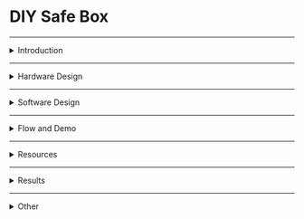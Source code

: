 # DIY Safe Box  

---
<details>
   <summary>Introduction</summary>
   
# Introduction  

**Project Name:** DIY Safe Box 

**Functionality:**  
An interactive safe that allows the user to guess a numeric combination displayed on a screen. Once the correct value is entered, a servo motor unlocks the safe mechanism. RFID cards can also be used for access.  

**Purpose:**  
To develop a simple security device based on knowledge of electronics, programming, and communication protocols.  

**Inspiration:**  
I wanted to make a safe and then I found a game made by someone and I wanted to do the same thing, but on my own. I will attach the video in the Resources paragraph.  

**Usefulness:**  
- **For me:** Practical understanding of protocols and hardware components.  
- **For others:** Inspiration for similar projects, use as an educational device, or as a game.  


**Block Diagram:**  

![BlockDiagram](Images/Schema_bloc_updated.jpg)



All components interact through the master microcontroller, which handles the application logic and communication with the slave microcontroller for RFID access validation.

</details>

---

<details>
   <summary>Hardware Design</summary>
   
# Hardware Design  

<details>
   <summary>Bill of Materials</summary>
   
## Bill of Materials: 
| **Components**| **Quantity** | **Description** | **Datasheet** | **Source/Link** |
|---------------|--------------|-----------------|---------------|-----------------|
| Arduino Uno Microcontroller | 2 | The master coordinates the operation of components by managing I2C communication, PWM, and interrupts. The slave handles the RFID reader and communicates the access status to the master via I2C. | [Link to datasheet and more](https://docs.arduino.cc/hardware/uno-rev3/) | Personal kit and faculty kit. |
| OLED Display SSD1306 | 1 | Displays the guessed combination and status messages. |[SSD1306 datasheet](https://cdn-shop.adafruit.com/datasheets/SSD1306.pdf) | [SSD1306](https://www.emag.ro/afisaj-oled-ssd1306-oled-i2c-compatibil-arduino-si-raspberry-pi-27x27x4-mm-albastru-c9/pd/D3C7C1YBM/?ref=history-shopping_405308918_158626_1) | 
| Rotary Encoder with Pushbutton KY-040 | 1 | It's used to change the digits that are guessed and to submit the answers. It also restarts the game. | [KY-040 datasheet](https://www.rcscomponents.kiev.ua/datasheets/ky-040-datasheet.pdf?srsltid=AfmBOoowfQPDwyjgYCvvT0xByS4xcktQgP5ZGPhLJJ2l2TtwWTf65FRt) | [Rotary Encoder w Pushbutton](https://www.emag.ro/modul-encoder-rotativ-cu-buton-rosfix-360-grade-20-impulsuri-rotire-26x19mm-pzxo-cq39/pd/DYC8PSYBM/?ref=history-shopping_405308918_186146_1) |
| LEDs | 8 | For feedback on guesses as well as a little display of lights. | N/A | Personal kit. |  
| RFID Reader Module RC522 | 1 | It's used as the only option to open the safe withouth guessing the code. | [RC522 NXP datasheet](https://www.nxp.com/docs/en/data-sheet/MFRC522.pdf) | [RC522](https://www.optimusdigital.ro/en/wireless-rfid/67-mfrc522-rfid-module.html?search_query=rfid&results=30)  
| Servo Motor SG90 | 1| Locks and unlocks the safe. | [SG90](https://www.friendlywire.com/projects/ne555-servo-safe/SG90-datasheet.pdf) | Personal kit. |
| 330Ω Resistors| 8 | Makes sure the LEDs are working properly. | N/A | Personal kit. |  
| Jumper Wires | N/A | Connects pins to some component by using a soldering kit. | N/A | [Wires](https://www.optimusdigital.ro/ro/fire-fire-mufate/8731-cablu-12p-125-mm-mufat-la-un-singur-capat-20-cm.html?srsltid=AfmBOoqENSjVWkFWeGit2W4nyUuQcLfRHr1fEtEcQdCk4jS_TgpcTiDA)
| Breadboard | 2 | Used to connect components to a power source and ground. | N/A | Faculty kit.|  
| Power supply 4xAA Battery Support | 1 | Powers source for the components. | N/A | [Battery Support](https://www.optimusdigital.ro/ro/suporturi-de-baterii/12375-suport-baterii-4-x-aa.html?srsltid=AfmBOoofXrcJw2xVfQ2PUKit96xbxR78K6Rq58X9t2aqwo0t1SOdFPyv) 
| Switch | 1 | Turns the device on and off. | N/A | Personal item. |
</details>

<details>
   <summary>Pin Configuration</summary>

   ## Pin Configuration

   ### Master Arduino
   
   | Component            | Pins Used             |
   |----------------------|-----------------------|
   | Green LED            | 13                    |
   | Red LED              | 12                    |
   | Green LED            | 11                    |
   | Red LED              | 10                    |
   | Green LED            | 9                     |
   | Red LED              | 8                     |
   | Green LED            | 7                     |
   | Red LED              | 6                     |
   | Button               | 5                     |
   | Rotary Encoder SW    | 4                     |
   | Rotary Encoder CLK   | 3                     |
   | Rotary Encoder DT    | 3                     |
   | Servo Motor          | 2                     |
   | I2C Communication    | A5 (SCL), A4 (SDA)    |
   
### Slave Arduino

| Component            | Pins Used             |
|----------------------|-----------------------|
| RC522 SDA (SS)       | 10                    |
| RC522 SCK            | 13                    |
| RC522 MOSI           | 11                    |
| RC522 MISO           | 12                    |
| RC522 RST            | 9                     |
| I2C Communication    | A5 (SCL), A4 (SDA)    |

</details>

<details>
   <summary>Circuit</summary>

## Circuit Diagram:  

![MasterCircuit](Images/circuit_img1.png) 

![MasterCircuit](Images/circuit_img1.png) 

## Circuit Images:

**Signal Diagrams:**  
- **I2C Communication:** Between the master and slave microcontrollers.  
- **PWM Signal:** For servo motor control.  
- **SPI Communication:** Between the slave microcontroller and the RFID reader.  

</details>

<details>
   <summary>Circuit Design Explanation</summary>

## Master Arduino Uno R3

- It was the required microcontroller for the project.

## Slave Arduino Uno R3

- Introduced to meet the need of more pins.

## OLED Display

- Shows the digits that are guessed,messages and an animation.

## Rotary Encoder with Pushbutton

- Allows the change of digits for the guessing of the code as well as the transition between
  the guesses and the restart of the game.

## Servomotor

- Locks and unlocks the door of the safe in a simple way.

## RC522

- Unlocks the door when met with the right UID in case of a voluntary "forceful" opening of the safe.

## Switch

- Turn on and off the power for the circuit.

</details>

<details>
   <summary>Making of the box and soldering</summary>

## Making The Box

Isketched 13cm length squares on a 2mm tichness mdf board that I cut suing 2 types of saw and I made the holes using a hand drill.
The squares were attached to each other using corner guard and screws.



## Soldering

I soldered the resistors to the leds, the pin header connector to the RC522 and the wires: to the leds, between them and to a pin header connector.
I used a [plusivo soldering kit](https://www.optimusdigital.ro/ro/kituri/12919-kit-plusivo-pentru-lipit-eu-v5-cu-multimetru-digital.html?search_query=kit+ipit&results=33). 

## Images and Videos

 ![](Images/placa_mdf.jpg)
 ![](Images/fierastrau_mare.jpg)
 ![](Images/fierastrau_maic.jpg)

https://github.com/user-attachments/assets/5cce657d-0867-4d5d-946f-a074369c622f

https://github.com/user-attachments/assets/2eda2189-a0b2-4fff-8216-217d2f586fba

https://github.com/user-attachments/assets/34359a5b-fb60-4da0-a635-136854af1eb6

https://github.com/user-attachments/assets/d5b90157-e1dc-4733-9c42-edf6bdfe2e8f

https://github.com/user-attachments/assets/34aa2c23-dc0a-4dc8-84ad-89c8b3d72968

https://github.com/user-attachments/assets/52bfb119-d22e-4f0b-9487-c9c7a0fa47c5



</details>

<details>
   <summary>Hardware Images</summary>
   
   ![](Images/p1.jpg)
   ![](Images/p2.jpg)
   ![](Images/p3.jpg)
   ![](Images/p4.jpg)
   ![](Images/p5.jpg)
   ![](Images/p6.jpg)
   ![](Images/p7.jpg)
   ![](Images/p8.jpg)
   ![](Images/p9.jpg)
   ![](Images/p10.jpg)
   ![](Images/p11.jpg)
   ![](Images/p12.jpg)
   ![](Images/p13.jpg)
   ![](Images/p14.jpg)
   ![](Images/p15.jpg)
   ![](Images/p16.jpg)
   ![](Images/p17.jpg)
   ![](Images/p18.jpg)
   ![](Images/p19.jpg)
   ![](Images/p20.jpg)
</details>

</details>

---

<details>
   <summary>Software Design</summary>
   
# Software Design  

## Description:
- **Development Environment:** Arduino IDE.

## Master Arduino:
 <details> 
    <summary>Master Arduino</summary>
    <details>
   <summary>Libraries Used</summary>
      
## Libraries Used

```
#include <SPI.h>
#include <Wire.h>
#include <Adafruit_GFX.h>
#include <Adafruit_SSD1306.h>
#include <Servo.h>
```

### SPI.h
- The `SPI` library is used for communication with devices that use the Serial Peripheral Interface (SPI) protocol. This protocol is commonly used for communication with sensors, SD cards, and other peripherals that require high-speed data transfer.

### Wire.h
- The `Wire` library is used for I2C communication. I2C (Inter-Integrated Circuit) is a protocol for communication between microcontrollers and peripheral devices. It is used to communicate with the OLED display in this project.

### Adafruit_GFX.h
- The `Adafruit_GFX` library provides a common graphics library for various displays. It includes functions for drawing shapes, text, and images on the display. This library is used to handle the graphical content displayed on the OLED screen.

### Adafruit_SSD1306.h
- The `Adafruit_SSD1306` library is specifically designed for controlling SSD1306-based OLED displays. It provides functions to initialize the display, control pixels, and render text and graphics. This library is used to interface with the OLED display in this project.

### Servo.h
- The `Servo` library is used to control servo motors. It provides functions to attach a servo motor to a specific pin, set the angle of the servo, and control its movement. In this project, the library is used to control the servo motor that locks and unlocks the safe. 
</details>   

<details>

<detials>
   <summary>Constans</summary>
   
## Constants

```
#define SCREEN_WIDTH 128
#define SCREEN_HEIGHT 32
#define OLED_RESET -1
#define SLAVE_ADDRESS 0x08

const int PIN_A = 3;
const int PIN_B = 4;
const int BUTTON_PIN = 5;
const int SERVO_UNLOCK_ANGLE =  map(50, -60, 60, 0, 180);;
const int SERVO_LOCK_ANGLE =  map(-50, -60, 60, 0, 180);
const unsigned long DEBOUNCE_TIME = 50; // Debounce time in milliseconds

const int CORRECT_NUM_LEDS[] = {13, 11, 9, 7};
const int CORRECT_PLACE_LEDS[] = {12, 10, 8, 6};
```

### SCREEN_WIDTH
- Defines the width of the OLED display in pixels. In this case, it is set to 128 pixels.

### SCREEN_HEIGHT
- Defines the height of the OLED display in pixels. In this case, it is set to 32 pixels.

### OLED_RESET
- Defines the reset pin for the OLED display. It is set to -1, indicating that no reset pin is used.

### SLAVE_ADDRESS
- Defines the I2C address of the slave device. In this case, it is set to 0x08.

### PIN_A
- Defines the pin number for the encoder's A pin. It is set to pin 3.

### PIN_B
- Defines the pin number for the encoder's B pin. It is set to pin 4.

### BUTTON_PIN
- Defines the pin number for the button. It is set to pin 5.

### SERVO_UNLOCK_ANGLE
- Defines the angle to which the servo motor should move to unlock the safe. It is calculated using the `map` function.

### SERVO_LOCK_ANGLE
- Defines the angle to which the servo motor should move to lock the safe. It is calculated using the `map` function.

### DEBOUNCE_TIME
- Defines the debounce time for the button in milliseconds. It is set to 50 milliseconds.

### CORRECT_NUM_LEDS
- Defines an array of pin numbers for the LEDs that indicate the correct number of digits in the code. The LEDs are connected to pins 13, 11, 9, and 7.

### CORRECT_PLACE_LEDS
- Defines an array of pin numbers for the LEDs that indicate the correct placement of digits in the code. The LEDs are connected to pins 12, 10, 8, and 6.
</details>

<details>
   <summary>Globals</summary>
   
## Globals

```
Adafruit_SSD1306 display(SCREEN_WIDTH, SCREEN_HEIGHT, &Wire, OLED_RESET);
Servo lockServo;

byte code[4] = {0};
byte codeGuess[4] = {0};
byte guessingDigit = 0;
byte numGuesses = 0;
volatile int encoderValue = 0;
volatile int lastAState;


bool isUnlocking = false;
bool isLocking = false;
bool isDisplayingMessage = false;
bool correctGuess = false;
bool oldButtonState = HIGH;
bool isDisplayingCrackedMessage = false;
bool isStartupAnimation = false;
int startupAnimationStep = 0;
unsigned long buttonPressTime = 0;
unsigned long lastActionTime = 0;
unsigned long crackedMessageStartTime = 0;

#define FRAME_DELAY (42)
#define FRAME_WIDTH (32)
#define FRAME_HEIGHT (32)
#define FRAME_COUNT (sizeof(frames) / sizeof(frames[0]))
const byte PROGMEM frames[][128] = {
  {0,0,0,0,0,0,0,0,0,0,0,0,0,0,0,0,0,14,0,0,0,19,0,0,0,17,0,0,0,17,0,0,0,17,0,0,0,17,0,0,0,17,0,0,0,17,0,0,0,17,192,0,0,17,254,0,0,17,51,192,0,17,51,32,0,17,19,32,15,16,3,48,25,144,0,48,24,208,0,48,8,112,0,48,12,48,0,48,6,16,0,48,3,0,0,48,1,128,0,48,0,192,0,32,0,96,0,32,0,48,0,96,0,12,0,64,0,7,255,128,0,0,254,0,0,0,0,0},
  {0,0,0,0,0,0,0,0,0,0,0,0,0,0,0,0,0,14,0,0,0,19,0,0,0,17,0,0,0,17,0,0,0,17,0,0,0,17,0,0,0,17,0,0,0,17,0,0,0,17,192,0,0,17,254,0,0,17,51,192,0,17,51,32,0,17,19,32,15,16,3,48,25,144,0,48,24,208,0,48,8,112,0,48,12,48,0,48,6,16,0,48,3,0,0,48,1,128,0,48,0,192,0,32,0,96,0,32,0,48,0,96,0,12,0,64,0,7,255,128,0,0,254,0,0,0,0,0},
  {0,0,0,0,0,0,0,0,0,0,0,0,0,0,0,0,0,14,0,0,0,19,0,0,0,17,0,0,0,17,0,0,0,17,0,0,0,17,0,0,0,17,0,0,0,17,0,0,0,17,192,0,0,17,254,0,0,17,51,192,0,17,51,32,0,17,19,32,15,16,3,48,25,144,0,48,24,208,0,48,8,112,0,48,12,48,0,48,6,16,0,48,3,0,0,48,1,128,0,48,0,192,0,32,0,96,0,32,0,48,0,96,0,12,0,64,0,7,255,128,0,0,254,0,0,0,0,0},
  {0,0,0,0,0,0,0,0,0,0,0,0,0,0,0,0,0,14,0,0,0,19,0,0,0,17,0,0,0,17,0,0,0,17,0,0,0,17,0,0,0,17,0,0,0,17,0,0,0,17,192,0,0,17,254,0,0,17,51,192,0,17,51,32,0,17,19,32,15,16,3,48,25,144,0,48,24,208,0,48,8,112,0,48,12,48,0,48,6,16,0,48,3,0,0,48,1,128,0,48,0,192,0,32,0,96,0,32,0,48,0,96,0,12,0,64,0,7,255,128,0,0,254,0,0,0,0,0},
  {0,0,0,0,0,0,0,0,0,0,0,0,0,0,0,0,0,14,0,0,0,19,0,0,0,17,0,0,0,17,0,0,0,17,0,0,0,17,0,0,0,17,0,0,0,17,0,0,0,17,192,0,0,17,254,0,0,17,51,192,0,17,51,32,0,17,19,32,15,16,3,48,25,144,0,48,24,208,0,48,8,112,0,48,12,48,0,48,6,16,0,48,3,0,0,48,1,128,0,48,0,192,0,32,0,96,0,32,0,48,0,96,0,12,0,64,0,7,255,128,0,0,254,0,0,0,0,0},
  {0,0,0,0,0,0,0,0,0,0,0,0,0,0,0,0,0,30,0,0,0,19,0,0,0,17,0,0,0,17,0,0,0,17,0,0,0,17,0,0,0,17,0,0,0,17,0,0,0,17,192,0,0,17,254,0,0,17,51,192,0,17,51,32,0,17,19,32,15,16,3,48,25,144,0,48,24,208,0,48,8,112,0,48,12,48,0,48,6,16,0,48,3,0,0,48,1,128,0,48,0,192,0,32,0,96,0,32,0,48,0,96,0,12,0,64,0,7,255,128,0,0,254,0,0,0,0,0},
  {0,0,0,0,0,0,0,0,0,0,0,0,0,0,0,0,0,30,0,0,0,19,0,0,0,17,0,0,0,17,0,0,0,17,0,0,0,17,0,0,0,17,0,0,0,17,0,0,0,17,192,0,0,17,254,0,0,17,51,192,0,17,51,32,0,17,19,32,15,16,3,48,25,144,0,48,24,208,0,48,8,112,0,48,12,48,0,48,6,16,0,48,3,0,0,48,1,128,0,48,0,192,0,32,0,96,0,32,0,48,0,96,0,12,0,64,0,7,255,128,0,0,254,0,0,0,0,0},
  {0,0,0,0,0,0,0,0,0,0,0,0,0,0,0,0,0,14,0,0,0,19,0,0,0,17,0,0,0,17,0,0,0,17,0,0,0,17,0,0,0,17,0,0,0,17,0,0,0,17,192,0,0,17,254,0,0,17,51,192,0,17,51,32,0,17,19,32,15,16,3,32,25,144,0,32,24,208,0,32,8,112,0,32,12,48,0,32,6,16,0,32,3,0,0,32,1,128,0,32,0,192,0,32,0,96,0,32,0,56,0,96,0,12,0,192,0,7,255,128,0,0,254,0,0,0,0,0},
  {0,0,0,0,0,0,0,0,0,0,0,0,0,0,0,0,0,12,0,0,0,31,0,0,0,17,0,0,0,17,0,0,0,17,0,0,0,17,0,0,0,17,0,0,0,17,0,0,0,17,192,0,0,17,254,0,0,17,51,192,0,17,51,32,0,17,19,32,15,16,3,32,9,144,0,32,24,208,0,32,8,112,0,32,4,48,0,32,2,16,0,32,1,0,0,32,0,128,0,32,0,64,0,32,0,32,0,32,0,24,0,96,0,12,0,192,0,7,255,128,0,0,120,0,0,0,0,0},
  {0,0,0,0,0,0,0,0,0,0,0,0,0,0,0,0,0,0,0,0,0,14,0,0,0,27,0,0,0,17,0,0,0,17,0,0,0,17,0,0,0,17,0,0,0,17,0,0,0,17,192,0,0,17,254,0,0,17,51,192,0,17,51,96,0,17,19,32,15,16,2,32,25,144,0,32,24,208,0,32,8,112,0,32,4,48,0,32,2,16,0,32,1,0,0,32,0,128,0,32,0,64,0,32,0,32,0,32,0,24,0,96,0,12,0,192,0,7,255,128,0,0,120,0,0,0,0,0},
  {0,0,0,0,0,0,0,0,0,0,0,0,0,0,0,0,0,0,0,0,0,0,0,0,0,14,0,0,0,27,0,0,0,17,0,0,0,17,0,0,0,17,0,0,0,17,0,0,0,17,192,0,0,17,254,0,0,17,51,192,0,17,51,96,0,17,19,32,15,16,2,32,9,144,0,32,24,208,0,32,12,112,0,32,6,48,0,32,2,16,0,32,1,0,0,32,0,128,0,32,0,64,0,32,0,32,0,32,0,24,0,96,0,12,0,192,0,3,255,128,0,0,120,0,0,0,0,0},
  {0,0,0,0,0,0,0,0,0,0,0,0,0,0,0,0,0,0,0,0,0,0,0,0,0,12,0,0,0,31,0,0,0,17,0,0,0,17,0,0,0,17,0,0,0,17,0,0,0,17,192,0,0,17,254,0,0,17,51,192,0,17,51,96,0,17,19,32,15,16,2,32,9,144,0,32,8,208,0,32,12,112,0,32,6,48,0,32,3,16,0,32,1,128,0,32,0,128,0,32,0,64,0,32,0,32,0,32,0,24,0,96,0,12,0,192,0,3,255,128,0,0,120,0,0,0,0,0},
  {0,0,0,0,0,0,0,0,0,0,0,0,0,0,0,0,0,0,0,0,0,0,0,0,0,14,0,0,0,30,0,0,0,17,0,0,0,17,0,0,0,17,0,0,0,17,0,0,0,17,192,0,0,17,254,0,0,17,51,192,0,17,51,96,0,17,19,32,15,16,2,32,9,144,0,32,8,208,0,32,12,112,0,32,6,48,0,32,3,16,0,32,1,128,0,32,0,128,0,32,0,64,0,32,0,32,0,32,0,24,0,64,0,12,0,192,0,3,255,128,0,0,120,0,0,0,0,0},
  {0,0,0,0,0,0,0,0,0,0,0,0,0,0,0,0,0,0,0,0,0,31,0,0,0,31,0,0,0,31,0,0,0,17,0,0,0,17,0,0,0,17,0,0,0,17,0,0,0,17,192,0,0,17,254,0,0,17,51,192,0,17,51,96,0,17,19,32,15,16,2,32,9,144,0,32,8,208,0,32,12,112,0,32,6,48,0,32,3,16,0,32,1,128,0,32,0,128,0,32,0,64,0,32,0,32,0,32,0,24,0,96,0,12,0,192,0,3,255,128,0,0,120,0,0,0,0,0},
  {0,0,0,0,0,0,0,0,0,0,0,0,0,0,0,0,0,30,0,0,0,27,0,0,0,53,128,0,0,63,128,0,0,49,128,0,0,17,0,0,0,17,0,0,0,17,0,0,0,17,192,0,0,17,254,0,0,17,51,192,0,17,51,96,0,17,19,32,15,16,2,32,9,144,0,32,8,208,0,32,12,112,0,32,6,48,0,32,3,16,0,32,1,128,0,32,0,128,0,32,0,64,0,32,0,32,0,32,0,24,0,96,0,12,0,192,0,3,255,128,0,0,120,0,0,0,0,0},
  {0,0,0,0,0,0,0,0,0,0,0,0,0,4,0,0,0,63,0,0,0,32,128,0,0,46,128,0,0,59,128,0,0,49,128,0,0,49,128,0,0,17,0,0,0,17,0,0,0,17,192,0,0,17,254,0,0,17,51,192,0,17,51,96,0,17,19,32,15,16,2,32,9,144,0,32,24,208,0,32,12,112,0,32,6,48,0,32,3,16,0,32,1,0,0,32,0,128,0,32,0,64,0,32,0,32,0,32,0,24,0,96,0,12,0,192,0,3,255,128,0,0,120,0,0,0,0,0},
  {0,0,0,0,0,0,0,0,0,0,0,0,0,31,0,0,0,33,128,0,0,96,192,0,0,78,64,0,0,91,64,0,0,81,64,0,0,49,128,0,0,49,128,0,0,17,0,0,0,17,192,0,0,17,254,0,0,17,51,192,0,17,51,96,0,17,19,32,15,16,2,32,25,144,0,32,24,208,0,32,12,112,0,32,6,48,0,32,2,16,0,32,1,0,0,32,0,128,0,32,0,64,0,32,0,32,0,32,0,24,0,96,0,12,0,192,0,3,255,128,0,0,120,0,0,0,0,0},
  {0,0,0,0,0,0,0,0,0,31,0,0,0,63,128,0,0,96,192,0,0,64,64,0,0,222,64,0,0,211,64,0,0,81,64,0,0,81,64,0,0,49,128,0,0,17,0,0,0,17,192,0,0,17,254,0,0,17,51,192,0,17,51,96,0,17,19,32,15,16,2,32,25,144,0,32,24,208,0,32,8,112,0,32,4,48,0,32,2,16,0,32,1,0,0,32,0,128,0,32,0,64,0,32,0,32,0,32,0,24,0,96,0,12,0,192,0,3,255,128,0,0,120,0,0,0,0,0},
  {0,0,0,0,0,0,0,0,0,31,0,0,0,97,192,0,0,64,64,0,0,204,96,0,0,159,32,0,0,145,32,0,0,145,96,0,0,209,64,0,0,113,192,0,0,49,128,0,0,17,192,0,0,17,254,0,0,17,51,192,0,17,51,32,0,17,19,32,15,16,3,32,25,144,0,32,24,208,0,32,8,112,0,32,4,48,0,32,2,16,0,32,1,0,0,32,0,128,0,32,0,64,0,32,0,32,0,32,0,24,0,96,0,12,0,192,0,7,255,128,0,0,120,0,0,0,0,0},
  {0,0,0,0,0,14,0,0,0,63,128,0,0,96,192,0,0,192,96,0,0,142,32,0,0,155,32,0,0,145,32,0,0,145,32,0,0,145,96,0,0,209,64,0,0,113,192,0,0,17,192,0,0,17,254,0,0,17,51,192,0,17,51,32,0,17,19,32,15,16,3,32,9,144,0,32,24,208,0,32,8,112,0,32,4,48,0,32,2,16,0,32,1,0,0,32,0,128,0,32,0,64,0,32,0,32,0,32,0,24,0,96,0,12,0,192,0,7,255,128,0,0,120,0,0,0,0,0},
  {0,0,0,0,0,31,0,0,0,113,128,0,0,192,64,0,0,128,96,0,1,142,32,0,1,147,48,0,1,17,48,0,1,145,48,0,0,145,32,0,0,209,96,0,0,113,192,0,0,49,192,0,0,17,254,0,0,17,51,192,0,17,51,32,0,17,19,32,15,16,3,32,9,144,0,32,24,208,0,32,8,112,0,32,4,48,0,32,2,16,0,32,1,0,0,32,0,128,0,32,0,64,0,32,0,32,0,32,0,24,0,96,0,12,0,192,0,7,255,128,0,0,120,0,0,0,0,0},
  {0,0,0,0,0,63,128,0,0,97,192,0,0,192,96,0,1,128,32,0,1,30,48,0,1,17,16,0,1,17,16,0,1,17,16,0,1,145,48,0,0,145,32,0,0,81,64,0,0,49,192,0,0,17,254,0,0,17,51,192,0,17,51,32,0,17,19,32,15,16,3,32,25,144,0,32,24,208,0,32,8,112,0,32,4,48,0,32,2,16,0,32,3,0,0,32,1,128,0,32,0,192,0,32,0,96,0,32,0,56,0,96,0,12,0,192,0,7,255,128,0,0,254,0,0,0,0,0},
  {0,0,0,0,0,63,128,0,0,96,192,0,0,128,32,0,1,140,48,0,1,31,16,0,1,17,16,0,1,17,16,0,1,17,16,0,1,17,48,0,0,145,32,0,0,209,96,0,0,113,192,0,0,17,254,0,0,17,51,192,0,17,51,32,0,17,19,32,15,16,3,32,25,144,0,32,24,208,0,32,8,112,0,32,12,48,0,32,6,16,0,32,3,0,0,32,1,128,0,32,0,192,0,32,0,96,0,32,0,56,0,96,0,12,0,192,0,7,255,128,0,0,254,0,0,0,0,0},
  {0,4,0,0,0,59,128,0,0,64,64,0,0,128,32,0,1,14,16,0,1,27,16,0,1,17,16,0,1,17,16,0,1,17,16,0,1,17,16,0,0,145,32,0,0,209,96,0,0,49,192,0,0,17,254,0,0,17,51,192,0,17,51,32,0,17,19,32,15,16,3,48,25,144,0,48,24,208,0,48,8,112,0,48,12,48,0,48,6,16,0,48,3,0,0,48,1,128,0,48,0,192,0,32,0,96,0,32,0,56,0,96,0,12,0,192,0,7,255,128,0,0,254,0,0,0,0,0},
  {0,0,0,0,0,49,128,0,0,64,64,0,0,128,32,0,1,14,16,0,1,27,16,0,1,17,16,0,0,17,16,0,1,17,16,0,1,17,16,0,0,145,32,0,0,145,32,0,0,113,192,0,0,17,254,0,0,17,51,192,0,17,51,32,0,17,19,32,15,16,3,48,25,144,0,48,24,208,0,48,8,112,0,48,12,48,0,48,6,16,0,48,3,0,0,48,1,128,0,48,0,192,0,32,0,96,0,32,0,56,0,96,0,12,0,192,0,7,255,128,0,0,254,0,0,0,0,0},
  {0,4,0,0,0,49,128,0,0,64,64,0,0,128,32,0,1,14,16,0,1,19,16,0,0,17,16,0,0,17,0,0,1,17,16,0,1,17,16,0,0,145,32,0,0,145,32,0,0,113,192,0,0,17,254,0,0,17,51,192,0,17,51,32,0,17,19,32,15,16,3,48,25,144,0,48,24,208,0,48,8,112,0,48,12,48,0,48,6,16,0,48,3,0,0,48,1,128,0,48,0,192,0,32,0,96,0,32,0,48,0,96,0,12,0,64,0,7,255,128,0,0,254,0,0,0,0,0},
  {0,0,0,0,0,0,0,0,0,0,0,0,0,0,0,0,0,14,0,0,0,19,0,0,0,17,0,0,0,17,0,0,0,17,0,0,0,17,0,0,0,17,0,0,0,17,0,0,0,17,192,0,0,17,254,0,0,17,51,192,0,17,51,32,0,17,19,32,15,16,3,48,25,144,0,48,24,208,0,48,8,112,0,48,12,48,0,48,6,16,0,48,3,0,0,48,1,128,0,48,0,192,0,32,0,96,0,32,0,48,0,96,0,12,0,64,0,7,255,128,0,0,254,0,0,0,0,0},
  {0,0,0,0,0,0,0,0,0,0,0,0,0,0,0,0,0,14,0,0,0,19,0,0,0,17,0,0,0,17,0,0,0,17,0,0,0,17,0,0,0,17,0,0,0,17,0,0,0,17,192,0,0,17,254,0,0,17,51,192,0,17,51,32,0,17,19,32,15,16,3,48,25,144,0,48,24,208,0,48,8,112,0,48,12,48,0,48,6,16,0,48,3,0,0,48,1,128,0,48,0,192,0,32,0,96,0,32,0,48,0,96,0,12,0,64,0,7,255,128,0,0,254,0,0,0,0,0}
};
```

### display
- An instance of the `Adafruit_SSD1306` class, used to control the OLED display.

### lockServo
- An instance of the `Servo` class, used to control the servo motor that locks and unlocks the safe.

### code
- An array of bytes that stores the correct code to unlock the safe.

### codeGuess
- An array of bytes that stores the user's guess for the code.

### guessingDigit
- A byte that stores the current digit being guessed.

### numGuesses
- A byte that stores the number of guesses made by the user.

### encoderValue
- A volatile integer that stores the current value of the encoder.

### lastAState
- A volatile integer that stores the last state of the encoder's A pin.

### isUnlocking
- A boolean that indicates whether the safe is currently being unlocked.

### isLocking
- A boolean that indicates whether the safe is currently being locked.

### isDisplayingMessage
- A boolean that indicates whether a message is currently being displayed on the OLED screen.

### correctGuess
- A boolean that indicates whether the user's guess is correct.

### oldButtonState
- A boolean that stores the previous state of the button.

### isDisplayingCrackedMessage
- A boolean that indicates whether the "Cracked" message is currently being displayed.

### isStartupAnimation
- A boolean that indicates whether the startup animation is currently being displayed.

### startupAnimationStep
- An integer that stores the current step of the startup animation.

### buttonPressTime
- An unsigned long that stores the time when the button was last pressed.

### lastActionTime
- An unsigned long that stores the time when the last action was performed.

### crackedMessageStartTime
- An unsigned long that stores the time when the "Cracked" message started being displayed.

### FRAME_DELAY
- Defines the delay between frames of the animation in milliseconds. It is set to 42 milliseconds.

### FRAME_WIDTH
- Defines the width of each frame in the animation in pixels. It is set to 32 pixels.

### FRAME_HEIGHT
- Defines the height of each frame in the animation in pixels. It is set to 32 pixels.

### FRAME_COUNT
- Defines the number of frames in the animation. It is calculated based on the size of the `frames` array.

### frames
- A constant array of bytes stored in program memory (PROGMEM) that contains the frames of the animation.
</details>

<details>
   <summary>setup Function</summary>

# setup Function

```
void setup() {
    Serial.begin(9600);

    if (!display.begin(SSD1306_SWITCHCAPVCC, 0x3C)) {
        Serial.println(F("SSD1306 allocation failed"));
        while (true);
    }

    display.clearDisplay();
    lockServo.attach(2);
    Wire.begin();

    // Initialize LEDs
    for (int i = 0; i < 4; i++) {
        pinMode(CORRECT_NUM_LEDS[i], OUTPUT);
        pinMode(CORRECT_PLACE_LEDS[i], OUTPUT);
        digitalWrite(CORRECT_NUM_LEDS[i], LOW);
        digitalWrite(CORRECT_PLACE_LEDS[i], LOW);
    }

    // Initialize encoder
    pinMode(PIN_A, INPUT_PULLUP);
    pinMode(PIN_B, INPUT_PULLUP);
    attachInterrupt(digitalPinToInterrupt(PIN_A), updateEncoder, CHANGE);
    attachInterrupt(digitalPinToInterrupt(PIN_B), updateEncoder, CHANGE);

    // Initialize button
    pinMode(BUTTON_PIN, INPUT_PULLUP);

    randomSeed(analogRead(0));
    display.setTextColor(SSD1306_WHITE);

    lockSafe();
    startupAnimation();
    animateLEDs();
    generateNewCode();
}
```

The `setup` function is called once when the microcontroller starts. It initializes various components and sets up the initial state of the system.

### Serial.begin(9600);
- Initializes the serial communication at a baud rate of 9600. This is used for debugging and communication with the serial monitor.

### if (!display.begin(SSD1306_SWITCHCAPVCC, 0x3C)) { ... }
- Initializes the OLED display with the I2C address 0x3C. If the display initialization fails, it prints an error message to the serial monitor and enters an infinite loop.

### display.clearDisplay();
- Clears the OLED display.

### lockServo.attach(2);
- Attaches the servo motor to pin 2.

### Wire.begin();
- Initializes the I2C communication.

### // Initialize LEDs
- Initializes the pins for the LEDs and sets them to LOW (off). The LEDs are used to indicate the correct number and placement of digits in the code.

### for (int i = 0; i < 4; i++) { ... }
- Sets the pin mode for each LED pin to OUTPUT and turns off the LEDs by setting them to LOW.

### // Initialize encoder
- Initializes the pins for the rotary encoder and sets up interrupts to handle changes in the encoder's state.

### pinMode(PIN_A, INPUT_PULLUP);
- Sets the pin mode for the encoder's A pin to INPUT_PULLUP.

### pinMode(PIN_B, INPUT_PULLUP);
- Sets the pin mode for the encoder's B pin to INPUT_PULLUP.

### attachInterrupt(digitalPinToInterrupt(PIN_A), updateEncoder, CHANGE);
- Attaches an interrupt to the encoder's A pin to call the `updateEncoder` function whenever the state of the pin changes.

### attachInterrupt(digitalPinToInterrupt(PIN_B), updateEncoder, CHANGE);
- Attaches an interrupt to the encoder's B pin to call the `updateEncoder` function whenever the state of the pin changes.

### // Initialize button
- Initializes the pin for the button and sets it to INPUT_PULLUP.

### pinMode(BUTTON_PIN, INPUT_PULLUP);
- Sets the pin mode for the button pin to INPUT_PULLUP.

### randomSeed(analogRead(0));
- Seeds the random number generator with a value read from an analog pin.

### display.setTextColor(SSD1306_WHITE);
- Sets the text color for the OLED display to white.

### lockSafe();
- Calls the `lockSafe` function to lock the safe.

### startupAnimation();
- Calls the `startupAnimation` function to display the startup animation.

### animateLEDs();
- Calls the `animateLEDs` function to animate the LEDs.

### generateNewCode();
- Calls the `generateNewCode` function to generate a new code for the safe.
</details>

<details>
   <summary>loop Function</summary>

# loop Function

```
void loop() {
    if (correctGuess) {
        unlockSafe();
        return;
    }

    if (checkStopSignal()) {
        displayAccessGrantedMessage();
        unlockSafe();
        return;
    }

    handleCodeInput();
    numGuesses++;
    evaluateGuess();

    resetGuess();
    updateDisplayCode();

    // Handle non-blocking delays
    if (isUnlocking && millis() - lastActionTime >= 500) {
        lockServo.write(SERVO_UNLOCK_ANGLE);
        isUnlocking = false;
        lastActionTime = millis();
    }

    if (isLocking && millis() - lastActionTime >= 500) {
        lockServo.write(SERVO_LOCK_ANGLE);
        isLocking = false;
        lastActionTime = millis();
    }
}
```

The `loop` function runs continuously after the `setup` function has completed. It handles the main logic of the program, including checking for correct guesses, handling code input, and controlling the servo motor.

### if (correctGuess) { ... }
- Checks if the user has guessed the correct code. If `correctGuess` is true, it calls the `unlockSafe` function to unlock the safe and returns to exit the loop.

### if (checkStopSignal()) { ... }
- Checks if a stop signal has been received (e.g., correct RFID placed). If true, it calls the `displayAccessGrantedMessage` function to display the "Access - - - - Granted" message and the `unlockSafe` function to unlock the safe, then returns to exit the loop.

### handleCodeInput();
- Calls the `handleCodeInput` function to process the user's input for the code.

### numGuesses++;
- Increments the `numGuesses` variable to keep track of the number of guesses made by the user.

### evaluateGuess();
- Calls the `evaluateGuess` function to evaluate the user's guess against the correct code.

### resetGuess();
- Calls the `resetGuess` function to reset the user's guess.

### updateDisplayCode();
- Calls the `updateDisplayCode` function to update the code displayed on the OLED screen.

### // Handle non-blocking delays
- Handles non-blocking delays for the servo motor to ensure smooth operation without using the `delay` function.

### if (isUnlocking && millis() - lastActionTime >= 500) { ... }
- Checks if the safe is in the process of unlocking and if 500 milliseconds have passed since the last action. If true, it sets the servo motor to the unlock angle, updates `isUnlocking` to false, and records the current time in `lastActionTime`.

### if (isLocking && millis() - lastActionTime >= 500) { ... }
- Checks if the safe is in the process of locking and if 500 milliseconds have passed since the last action. If true, it sets the servo motor to the lock angle, updates `isLocking` to false, and records the current time in `lastActionTime`.
</details>

<details>
   <summary>updateDisplayCode</summary>

# updateDisplayCode Function

```
void updateDisplayCode() {
    display.clearDisplay();
    String temp;
    for (int i = 0; i < 4; i++) {
        if (i < guessingDigit) {
            temp += String(codeGuess[i]);
        } else if (i == guessingDigit) {
            temp += String(abs(encoderValue) % 10);
        } else {
            temp += "0";
        }
    }
    display.setTextSize(2);
    display.setCursor(20, 10);
    display.println(temp);
    display.display();
}
```

The `updateDisplayCode` function updates the code displayed on the OLED screen based on the user's input and the current state of the encoder.

### display.clearDisplay();
- Clears the OLED display to prepare for new content.

### String temp;
- Creates a temporary string to hold the code to be displayed.

### for (int i = 0; i < 4; i++) { ... }
- Loops through each digit of the code (4 digits in total).

### if (i < guessingDigit) { ... }
- Checks if the current digit index is less than the `guessingDigit` index. If true, it appends the corresponding digit from the `codeGuess` array to the `temp` string.

### else if (i == guessingDigit) { ... }
- Checks if the current digit index is equal to the `guessingDigit` index. If true, it appends the current value of the encoder (modulo 10) to the `temp` string. This represents the digit currently being guessed.

### else { ... }
- If the current digit index is greater than the `guessingDigit` index, it appends "0" to the `temp` string.

### display.setTextSize(2);
- Sets the text size for the OLED display to 2.

### display.setCursor(20, 10);
- Sets the cursor position for the OLED display to coordinates (20, 10).

### display.println(temp);
- Prints the `temp` string (the code) to the OLED display.

### display.display();
- Displays the content on the OLED screen.
  </details>

<details>
   <summary>generateNewCode</summary>

# generateNewCode Function

```
void generateNewCode() {
    Serial.print("Code: ");
    for (int i = 0; i < 4; i++) {
        code[i] = random(0, 10);
        Serial.print(code[i]);
    }
    Serial.println();
}
```

The `generateNewCode` function generates a new random 4-digit code and prints it to the serial monitor.

### Serial.print("Code: ");
- Prints the string "Code: " to the serial monitor to indicate the start of the new code.

### for (int i = 0; i < 4; i++) { ... }
- Loops through each digit of the code (4 digits in total).

### code[i] = random(0, 10);
- Generates a random digit between 0 and 9 and assigns it to the `code` array at index `i`.

### Serial.print(code[i]);
- Prints the generated digit to the serial monitor.

### Serial.println();
- Prints a newline character to the serial monitor to end the line after printing the full code.
</details>

<details>
<summary>handelCodeInput Function</summary>

# handleCodeInput Function

```
void handleCodeInput() {
    for (int i = 0; i < 4; i++) {
        guessingDigit = i;
        bool confirmed = false;

        while (!confirmed) {
            bool buttonState = digitalRead(BUTTON_PIN);
            if (buttonState != oldButtonState && millis() - buttonPressTime >= DEBOUNCE_TIME) {
                buttonPressTime = millis();
                oldButtonState = buttonState;

                if (buttonState == LOW) {
                    codeGuess[i] = abs(encoderValue) % 10;
                    confirmed = true;
                }
            }
            updateDisplayCode();
        }
    }
}
```


The `handleCodeInput` function handles the user's input for guessing the code. It allows the user to set each digit of the code using a rotary encoder and a button.

### for (int i = 0; i < 4; i++) { ... }
- Loops through each digit of the code (4 digits in total).

### guessingDigit = i;
- Sets the current digit being guessed to `i`.

### bool confirmed = false;
- Initializes a boolean variable `confirmed` to `false`. This variable will be used to determine when the user has confirmed their input for the current digit.

### while (!confirmed) { ... }
- Enters a loop that continues until the user confirms their input for the current digit.

### bool buttonState = digitalRead(BUTTON_PIN);
- Reads the current state of the button and stores it in the `buttonState` variable.

### if (buttonState != oldButtonState && millis() - buttonPressTime >= DEBOUNCE_TIME) { ... }
- Checks if the button state has changed and if the debounce time has passed since the last button press. This helps to avoid false triggers due to button bounce.

### buttonPressTime = millis();
- Updates the `buttonPressTime` variable to the current time.

### oldButtonState = buttonState;
- Updates the `oldButtonState` variable to the current button state.

### if (buttonState == LOW) { ... }
- Checks if the button is pressed (assuming LOW indicates a pressed state).

### codeGuess[i] = abs(encoderValue) % 10;
- Sets the current digit of the `codeGuess` array to the value of the encoder (modulo 10).

### confirmed = true;
- Sets the `confirmed` variable to `true` to exit the loop and move on to the next digit.

### updateDisplayCode();
- Calls the `updateDisplayCode` function to update the code displayed on the OLED screen.
</details>

<details>
<summary>displayAccessGrantedMessage Function</summary>

# displayAccessGrantedMessage Function

```
void displayAccessGrantedMessage() {
    display.clearDisplay();
    display.setTextSize(1);
    display.setCursor(10, 10);
    display.println(F("Access Granted!"));
    display.display();
    unsigned long startMillis = millis();
    while (millis() - startMillis < 5000) {
        // Wait for 5000 milliseconds (5 seconds)
    }
    display.clearDisplay();
    display.display();
}
```


The `displayAccessGrantedMessage` function displays an "Access Granted!" message on the OLED screen for 5 seconds.

### display.clearDisplay();
- Clears the OLED display to prepare for new content.

### display.setTextSize(1);
- Sets the text size for the OLED display to 1.

### display.setCursor(10, 10);
- Sets the cursor position for the OLED display to coordinates (10, 10).

### display.println(F("Access Granted!"));
- Prints the "Access Granted!" message to the OLED display.

### display.display();
- Displays the content on the OLED screen.

### unsigned long startMillis = millis();
- Records the current time in milliseconds.

### while (millis() - startMillis < 5000) { ... }
- Enters a loop that continues until 5000 milliseconds (5 seconds) have passed. This effectively creates a delay without using the `delay` function.

### display.clearDisplay();
- Clears the OLED display after the 5-second delay.

### display.display();
- Updates the OLED display to show the cleared screen.
</details>

<details>
<summary>evaluateGuess Function</summary>

# evaluateGuess Function

```
void evaluateGuess() {
    int correctNum = 0;
    int correctPlace = 0;
    bool usedDigits[4] = {false};

    for (int i = 0; i < 4; i++) {
        for (int j = 0; j < 4; j++) {
            if (codeGuess[i] == code[j] && !usedDigits[j]) {
                correctNum++;
                usedDigits[j] = true;
                break;
            }
        }
        if (codeGuess[i] == code[i]) {
            correctPlace++;
        }
    }

    updateLEDs(correctNum, correctPlace);
    if (correctPlace == 4) {
        correctGuess = true;
        display.clearDisplay();
        display.setCursor(20, 10);
        display.println(F("Cracked!"));
        display.display();
        isDisplayingCrackedMessage = true;
        crackedMessageStartTime = millis();
    }
}
```


The `evaluateGuess` function evaluates the user's guess against the correct code and updates the LEDs and display accordingly.

### int correctNum = 0;
- Initializes a counter for the number of correct digits in the guess.

### int correctPlace = 0;
- Initializes a counter for the number of digits in the correct place.

### bool usedDigits[4] = {false};
- Creates an array to keep track of which digits in the code have already been matched.

### for (int i = 0; i < 4; i++) { ... }
- Loops through each digit of the user's guess.

### for (int j = 0; j < 4; j++) { ... }
- Loops through each digit of the correct code.

### if (codeGuess[i] == code[j] && !usedDigits[j]) { ... }
- Checks if the current digit of the guess matches a digit in the correct code that hasn't been used yet. If true, increments the `correctNum` counter, marks the digit as used, and breaks out of the inner loop.

### if (codeGuess[i] == code[i]) { ... }
- Checks if the current digit of the guess is in the correct place. If true, increments the `correctPlace` counter.

### updateLEDs(correctNum, correctPlace);
- Calls the `updateLEDs` function to update the LEDs based on the number of correct digits and correct placements.

### if (correctPlace == 4) { ... }
- Checks if all 4 digits are in the correct place. If true, sets `correctGuess` to true, clears the display, and shows the "Cracked!" message.

### correctGuess = true;
- Sets the `correctGuess` variable to true, indicating that the user has guessed the correct code.

### display.clearDisplay();
- Clears the OLED display.

### display.setCursor(20, 10);
- Sets the cursor position for the OLED display to coordinates (20, 10).

### display.println(F("Cracked!"));
- Prints the "Cracked!" message to the OLED display.

### display.display();
- Displays the content on the OLED screen.

### isDisplayingCrackedMessage = true;
- Sets the `isDisplayingCrackedMessage` variable to true, indicating that the "Cracked!" message is being displayed.

### crackedMessageStartTime = millis();
- Records the current time in milliseconds to track how long the "Cracked!" message has been displayed.
</details>

<details>
<summary>updateLEDs Function</summary>

# updateLEDs Function

```
void updateLEDs(int correctNum, int correctPlace) {
    for (int i = 0; i < 4; i++) {
        digitalWrite(CORRECT_NUM_LEDS[i], i < correctNum ? HIGH : LOW);
        digitalWrite(CORRECT_PLACE_LEDS[i], i < correctPlace ? HIGH : LOW);
    }
}
```


The `updateLEDs` function updates the state of the LEDs based on the number of correct digits and correct placements in the user's guess.

### void updateLEDs(int correctNum, int correctPlace) { ... }
- Defines the function with parameters `correctNum` (number of correct digits) and `correctPlace` (number of digits in the correct place).

### for (int i = 0; i < 4; i++) { ... }
- Loops through each LED (4 LEDs in total).

### digitalWrite(CORRECT_NUM_LEDS[i], i < correctNum ? HIGH : LOW);
- Sets the state of the LEDs indicating the correct number of digits. If `i` is less than `correctNum`, the LED is turned on (HIGH); otherwise, it is turned off (LOW).

### digitalWrite(CORRECT_PLACE_LEDS[i], i < correctPlace ? HIGH : LOW);
- Sets the state of the LEDs indicating the correct placement of digits. If `i` is less than `correctPlace`, the LED is turned on (HIGH); otherwise, it is turned off (LOW).
</details>

<details>
   <summary>unlockSafe Function</summary>
   
# unlockSafe Function

```
void unlockSafe() {
    lockServo.write(SERVO_UNLOCK_ANGLE);
    isUnlocking = true;
    lastActionTime = millis();

    display.clearDisplay();
    display.setTextSize(1);
    display.setCursor(35, 10);
    display.println(F("Unlocked!"));
    display.display();

    unsigned long startMillis = millis();
    while (millis() - startMillis < 3000) {
        // Wait for 3000 milliseconds (3 seconds)
    }

    display.clearDisplay();
    display.display();
    isDisplayingMessage = false;
    animateLEDs();
    displayButtonPressAnimation();
}
```


The `unlockSafe` function unlocks the safe, displays an "Unlocked!" message, and performs LED animations.

### void unlockSafe() { ... }
- Defines the function to unlock the safe.

### lockServo.write(SERVO_UNLOCK_ANGLE);
- Sets the servo motor to the unlock angle.

### isUnlocking = true;
- Sets the `isUnlocking` variable to true, indicating that the safe is in the process of unlocking.

### lastActionTime = millis();
- Records the current time in milliseconds.

### display.clearDisplay();
- Clears the OLED display.

### display.setTextSize(1);
- Sets the text size for the OLED display to 1.

### display.setCursor(35, 10);
- Sets the cursor position for the OLED display to coordinates (35, 10).

### display.println(F("Unlocked!"));
- Prints the "Unlocked!" message to the OLED display.

### display.display();
- Displays the content on the OLED screen.

### unsigned long startMillis = millis();
- Records the current time in milliseconds.

### while (millis() - startMillis < 3000) { ... }
- Enters a loop that continues until 3000 milliseconds (3 seconds) have passed. This effectively creates a delay without using the `delay` function.

### display.clearDisplay();
- Clears the OLED display after the 3-second delay.

### display.display();
- Updates the OLED display to show the cleared screen.

### isDisplayingMessage = false;
- Sets the `isDisplayingMessage` variable to false, indicating that no message is currently being displayed.

### animateLEDs();
- Calls the `animateLEDs` function to perform LED animations.

### displayButtonPressAnimation();
- Calls the `displayButtonPressAnimation` function to display the button press animation.
</details>

<details>
<summary>displayButtonPressAnimation</summary>

# displayButtonPressAnimation Function

```
void displayButtonPressAnimation() {
    const char* staticText = "Press the button";
    int16_t textX = (SCREEN_WIDTH - strlen(staticText) * 6) / 2; // Center the text horizontally
    int16_t textY = 0;  // Fixed vertical position for static text

    int frame = 0;
    unsigned long lastFrameTime = millis();
    unsigned long lastScrollTime = millis();

    while (true) {
        unsigned long currentMillis = millis();

        if (currentMillis - lastFrameTime >= 42) { // Adjust the speed of the frame animation
            lastFrameTime = currentMillis;

            display.clearDisplay();
            display.setTextSize(1);
            display.setCursor(textX, textY);
            display.println(staticText);

            display.drawBitmap(32, (SCREEN_HEIGHT - FRAME_HEIGHT) / 2, frames[frame], FRAME_WIDTH, FRAME_HEIGHT, 1);
            display.display();

            frame = (frame + 1) % FRAME_COUNT;
        }

        // Check for button press to start a new round
        bool buttonState = digitalRead(BUTTON_PIN);
        if (buttonState != oldButtonState && millis() - lastActionTime >= DEBOUNCE_TIME) {
            buttonPressTime = millis();
            oldButtonState = buttonState;

            if (buttonState == LOW) {
                lockSafe();
                break;
            }
        }
    }
}
```


The `displayButtonPressAnimation` function displays an animation on the OLED screen and waits for the user to press a button to start a new round.

### void displayButtonPressAnimation() { ... }
- Defines the function to display the button press animation.

### const char* staticText = "Press the button";
- Defines a static text message to be displayed on the OLED screen.

### int16_t textX = (SCREEN_WIDTH - strlen(staticText) * 6) / 2;
- Calculates the horizontal position to center the static text on the screen.

### int16_t textY = 0;
- Sets the vertical position for the static text.

### int frame = 0;
- Initializes the frame counter for the animation.

### unsigned long lastFrameTime = millis();
- Records the current time in milliseconds for frame timing.

### unsigned long lastScrollTime = millis();
- Records the current time in milliseconds for scroll timing (not used in this function).

### while (true) { ... }
- Enters an infinite loop to continuously update the display and check for button presses.

### unsigned long currentMillis = millis();
- Records the current time in milliseconds.

### if (currentMillis - lastFrameTime >= 42) { ... }
- Checks if 42 milliseconds have passed since the last frame update. If true, updates the frame.

### lastFrameTime = currentMillis;
- Updates the `lastFrameTime` variable to the current time.

### display.clearDisplay();
- Clears the OLED display.

### display.setTextSize(1);
- Sets the text size for the OLED display to 1.

### display.setCursor(textX, textY);
- Sets the cursor position for the OLED display to the calculated horizontal position and fixed vertical position.

### display.println(staticText);
- Prints the static text message to the OLED display.

### display.drawBitmap(32, (SCREEN_HEIGHT - FRAME_HEIGHT) / 2, frames[frame], FRAME_WIDTH, FRAME_HEIGHT, 1);
- Draws the current frame of the animation on the OLED display.

### display.display();
- Displays the content on the OLED screen.

### frame = (frame + 1) % FRAME_COUNT;
- Advances to the next frame of the animation, looping back to the first frame if necessary.

### bool buttonState = digitalRead(BUTTON_PIN);
- Reads the current state of the button and stores it in the `buttonState` variable.

### if (buttonState != oldButtonState && millis() - lastActionTime >= DEBOUNCE_TIME) { ... }
- Checks if the button state has changed and if the debounce time has passed since the last action. This helps to avoid false triggers due to button bounce.

### buttonPressTime = millis();
- Updates the `buttonPressTime` variable to the current time.

### oldButtonState = buttonState;
- Updates the `oldButtonState` variable to the current button state.

### if (buttonState == LOW) { ... }
- Checks if the button is pressed (assuming LOW indicates a pressed state).

### lockSafe();
- Calls the `lockSafe` function to lock the safe.

### break;
- Exits the infinite loop to end the function.
</details>

<details>
   <summary>waitForLock Function</summary>
   
# waitForLock Function

```
void waitForLock() {
    bool locked = false;
    while (!locked) {
        bool buttonState = digitalRead(BUTTON_PIN);
        if (buttonState != oldButtonState && millis() - buttonPressTime >= DEBOUNCE_TIME) {
            buttonPressTime = millis();
            oldButtonState = buttonState;

            if (buttonState == LOW) {
                lockSafe();
                locked = true;
            }
        }
    }
}
```


The `waitForLock` function waits for the user to press a button to lock the safe.

### void waitForLock() { ... }
- Defines the function to wait for the lock action.

### bool locked = false;
- Initializes a boolean variable `locked` to `false`.

### while (!locked) { ... }
- Enters a loop that continues until the safe is locked.

### bool buttonState = digitalRead(BUTTON_PIN);
- Reads the current state of the button and stores it in the `buttonState` variable.

### if (buttonState != oldButtonState && millis() - buttonPressTime >= DEBOUNCE_TIME) { ... }
- Checks if the button state has changed and if the debounce time has passed since the last button press. This helps to avoid false triggers due to button bounce.

### buttonPressTime = millis();
- Updates the `buttonPressTime` variable to the current time.

### oldButtonState = buttonState;
- Updates the `oldButtonState` variable to the current button state.

### if (buttonState == LOW) { ... }
- Checks if the button is pressed (assuming LOW indicates a pressed state).

### lockSafe();
- Calls the `lockSafe` function to lock the safe.

### locked = true;
- Sets the `locked` variable to `true` to exit the loop.
</details>

<details>
   <summary>startupAnimation Function</summary>
   
# startupAnimation Function

```
void startupAnimation() {
    const char* messages[] = {"Crack", "The", "Code"};
    for (int i = 0; i < 3; i++) {
        display.clearDisplay();
        display.setTextSize(2);
        display.setCursor(40, 10);
        display.println(messages[i]);
        display.display();

        unsigned long startMillis = millis();
        while (millis() - startMillis < 500) {
        }
    }
}
```


The `startupAnimation` function displays a startup animation with the messages "Crack", "The", and "Code" on the OLED screen.

### void startupAnimation() { ... }
- Defines the function to display the startup animation.

### const char* messages[] = {"Crack", "The", "Code"};
- Defines an array of messages to be displayed during the startup animation.

### for (int i = 0; i < 3; i++) { ... }
- Loops through each message in the array.

### display.clearDisplay();
- Clears the OLED display.

### display.setTextSize(2);
- Sets the text size for the OLED display to 2.

### display.setCursor(40, 10);
- Sets the cursor position for the OLED display to coordinates (40, 10).

### display.println(messages[i]);
- Prints the current message to the OLED display.

### display.display();
- Displays the content on the OLED screen.

### unsigned long startMillis = millis();
- Records the current time in milliseconds.

### while (millis() - startMillis < 500) { ... }
- Enters a loop that continues until 500 milliseconds have passed. This effectively creates a delay without using the `delay` function.
</details>

<details>
   <summary>updateEncoder Function</summary>
   
# updateEncoder Function

```
void updateEncoder() {
    int currentAState = digitalRead(PIN_A);
    if (currentAState != lastAState) {
        encoderValue += (digitalRead(PIN_B) != currentAState) ? 1 : -1;
        lastAState = currentAState;
    }
}
```


The `updateEncoder` function updates the encoder value based on the state of the encoder pins.

### void updateEncoder() { ... }
- Defines the function to update the encoder value.

### int currentAState = digitalRead(PIN_A);
- Reads the current state of the encoder's A pin and stores it in the `currentAState` variable.

### if (currentAState != lastAState) { ... }
- Checks if the state of the encoder's A pin has changed.

### encoderValue += (digitalRead(PIN_B) != currentAState) ? 1 : -1;
- Updates the encoder value based on the state of the encoder's B pin. If the state of the B pin is different from the current state of the A pin, the encoder value is incremented; otherwise, it is decremented.

### lastAState = currentAState;
- Updates the `lastAState` variable to the current state of the encoder's A pin.
</details>

<details>
   <summary>checkStopSignal</summary>
   
# checkStopSignal Function

```
bool checkStopSignal() {
    Wire.requestFrom(SLAVE_ADDRESS, 1);
    while (Wire.available()) {
        return Wire.read() == 1;
    }
    return false;
}
```


The `checkStopSignal` function checks for a stop signal from a slave device over I2C communication.

### bool checkStopSignal() { ... }
- Defines the function to check for a stop signal.

### Wire.requestFrom(SLAVE_ADDRESS, 1);
- Requests 1 byte of data from the slave device with the specified I2C address.

### while (Wire.available()) { ... }
- Enters a loop that continues while data is available from the slave device.

### return Wire.read() == 1;
- Reads the data from the slave device and returns `true` if the data is equal to 1, indicating a stop signal.

### return false;
- Returns `false` if no data is available or the data is not equal to 1.
</details>

<details>
   <summary>lockSafe Function</summary>
   
# lockSafe Function

```
void lockSafe() {
    lockServo.write(SERVO_LOCK_ANGLE);
    isLocking = true;
    lastActionTime = millis();

    display.clearDisplay();
    display.setCursor(30, 10);
    display.println(F("Locked"));
    display.display();
    isDisplayingMessage = true;
    lastActionTime = millis();
    resetGame();
}
```


The `lockSafe` function locks the safe, displays a "Locked" message, and resets the game.

### void lockSafe() { ... }
- Defines the function to lock the safe.

### lockServo.write(SERVO_LOCK_ANGLE);
- Sets the servo motor to the lock angle.

### isLocking = true;
- Sets the `isLocking` variable to true, indicating that the safe is in the process of locking.

### lastActionTime = millis();
- Records the current time in milliseconds.

### display.clearDisplay();
- Clears the OLED display.

### display.setCursor(30, 10);
- Sets the cursor position for the OLED display to coordinates (30, 10).

### display.println(F("Locked"));
- Prints the "Locked" message to the OLED display.

### display.display();
- Displays the content on the OLED screen.

### isDisplayingMessage = true;
- Sets the `isDisplayingMessage` variable to true, indicating that a message is currently being displayed.

### lastActionTime = millis();
- Updates the `lastActionTime` variable to the current time.

### resetGame();
- Calls the `resetGame` function to reset the game.
</details>

<details>
   <summary>resetGame Function</summary>

# resetGame Function

```
void resetGame() {
    correctGuess = false;
    resetGuess();
    generateNewCode();
    updateLEDs(0, 0);
}
```

The `resetGame` function resets the game state, generates a new code, and updates the LEDs.

### void resetGame() { ... }
- Defines the function to reset the game.

### correctGuess = false;
- Sets the `correctGuess` variable to false, indicating that the correct code has not been guessed.

### resetGuess();
- Calls the `resetGuess` function to reset the user's guess.

### generateNewCode();
- Calls the `generateNewCode` function to generate a new code for the safe.

### updateLEDs(0, 0);
- Calls the `updateLEDs` function to turn off all the LEDs.
</details>

<details>
   <summary>resetGuess Function</summary>
   
# resetGuess Function

```
void resetGuess() {
    encoderValue = 0;
    guessingDigit = 0;
    for (int i = 0; i < 4; i++) {
        codeGuess[i] = 0;
    }
}
```


The `resetGuess` function resets the user's guess and the encoder value.

### void resetGuess() { ... }
- Defines the function to reset the user's guess.

### encoderValue = 0;
- Resets the encoder value to 0.

### guessingDigit = 0;
- Resets the current digit being guessed to 0.

### for (int i = 0; i < 4; i++) { ... }
- Loops through each digit of the guess (4 digits in total).

### codeGuess[i] = 0;
- Resets each digit of the `codeGuess` array to 0.
</details>  

<details>
   <summary>animateLEDs Function</summary>

# animateLEDs Function


```
void animateLEDs() {
  unsigned long startTime = millis();
  unsigned long elapsedTime = 0;

  unsigned long animationDuration = 2000;
  unsigned long interval = 200;)

  int numLeds = 4;

  while (elapsedTime < animationDuration) {
    elapsedTime = millis() - startTime;

    // Step 1: Light up CORRECT_NUM_LEDS[] one by one
    if (elapsedTime < (interval * numLeds)) {
      int ledIndex = elapsedTime / interval;  // Determine which LED to turn on
      if (ledIndex < numLeds) {
        digitalWrite(CORRECT_NUM_LEDS[ledIndex], HIGH);  // Turn on LED in CORRECT_NUM_LEDS[]
      }
    }

    // Step 2: Light up CORRECT_PLACE_LEDS[] after all CORRECT_NUM_LEDS[] are lit
    else if (elapsedTime < (interval * (numLeds + numLeds))) {
      int ledIndex = (elapsedTime - (interval * numLeds)) / interval;  // Determine which LED to turn on from CORRECT_PLACE_LEDS
      if (ledIndex < numLeds) {
        digitalWrite(CORRECT_PLACE_LEDS[ledIndex], HIGH);  // Turn on LED in CORRECT_PLACE_LEDS[]
      }
    }

    // Step 3: Turn off LEDs in reverse order after the animation duration
    else if (elapsedTime < animationDuration + (interval * numLeds)) {
      int ledIndex = (elapsedTime - animationDuration) / interval;  // Reverse turn-off
      if (ledIndex < numLeds) {
        digitalWrite(CORRECT_PLACE_LEDS[numLeds - 1 - ledIndex], LOW);  // Turn off LED in reverse order from CORRECT_PLACE_LEDS[]
      }
    } else {
      int ledIndex = (elapsedTime - animationDuration - (interval * numLeds)) / interval;  // Reverse turn-off
      if (ledIndex < numLeds) {
        digitalWrite(CORRECT_NUM_LEDS[numLeds - 1 - ledIndex], LOW);  // Turn off LED in reverse order from CORRECT_NUM_LEDS[]
      }
    }

  }

  // After the full 2 seconds, make sure all LEDs are off
  for (int i = 0; i < numLeds; i++) {
    digitalWrite(CORRECT_NUM_LEDS[i], LOW);
    digitalWrite(CORRECT_PLACE_LEDS[i], LOW);
  }
}
```


The `animateLEDs` function performs an LED animation sequence using non-blocking delays.

### void animateLEDs() { ... }
- Defines the function to animate the LEDs.

### unsigned long startTime = millis();
- Records the start time of the animation in milliseconds.

### unsigned long elapsedTime = 0;
- Initializes the elapsed time variable to 0.

### unsigned long animationDuration = 2000;
- Sets the total duration for the animation to 2000 milliseconds (2 seconds).

### unsigned long interval = 200;
- Sets the delay between each LED action to 200 milliseconds.

### int numLeds = 4;
- Defines the number of LEDs in each array.

### while (elapsedTime < animationDuration) { ... }
- Enters a loop that continues until the total animation duration has elapsed.

### elapsedTime = millis() - startTime;
- Updates the elapsed time by calculating the difference between the current time and the start time.

### if (elapsedTime < (interval * numLeds)) { ... }
- Step 1: Lights up the LEDs in `CORRECT_NUM_LEDS` one by one.

### int ledIndex = elapsedTime / interval;
- Determines which LED to turn on based on the elapsed time.

### if (ledIndex < numLeds) { ... }
- Checks if the calculated LED index is within the range of the number of LEDs.

### digitalWrite(CORRECT_NUM_LEDS[ledIndex], HIGH);
- Turns on the LED in `CORRECT_NUM_LEDS` at the calculated index.

### else if (elapsedTime < (interval * (numLeds + numLeds))) { ... }
- Step 2: Lights up the LEDs in `CORRECT_PLACE_LEDS` after all `CORRECT_NUM_LEDS` are lit.

### int ledIndex = (elapsedTime - (interval * numLeds)) / interval;
- Determines which LED to turn on from `CORRECT_PLACE_LEDS` based on the elapsed time.

### digitalWrite(CORRECT_PLACE_LEDS[ledIndex], HIGH);
- Turns on the LED in `CORRECT_PLACE_LEDS` at the calculated index.

### else if (elapsedTime < animationDuration + (interval * numLeds)) { ... }
- Step 3: Turns off the LEDs in `CORRECT_PLACE_LEDS` in reverse order after the animation duration.

### int ledIndex = (elapsedTime - animationDuration) / interval;
- Determines which LED to turn off in reverse order from `CORRECT_PLACE_LEDS` based on the elapsed time.

### digitalWrite(CORRECT_PLACE_LEDS[numLeds - 1 - ledIndex], LOW);
- Turns off the LED in reverse order from `CORRECT_PLACE_LEDS` at the calculated index.

### else { ... }
- Turns off the LEDs in `CORRECT_NUM_LEDS` in reverse order after the animation duration.

### int ledIndex = (elapsedTime - animationDuration - (interval * numLeds)) / interval;
- Determines which LED to turn off in reverse order from `CORRECT_NUM_LEDS` based on the elapsed time.

### digitalWrite(CORRECT_NUM_LEDS[numLeds - 1 - ledIndex], LOW);
- Turns off the LED in reverse order from `CORRECT_NUM_LEDS` at the calculated index.

### for (int i = 0; i < numLeds; i++) { ... }
- After the full 2 seconds, ensures all LEDs are off.

### digitalWrite(CORRECT_NUM_LEDS[i], LOW);
- Turns off the LED in `CORRECT_NUM_LEDS` at index `i`.

### digitalWrite(CORRECT_PLACE_LEDS[i], LOW);
- Turns off the LED in `CORRECT_PLACE_LEDS` at index `i`.
</details>
</details> 


## Slave Arduino:
<details>
   <summary>Slave Arduino</summary>



# RFID Reader and I2C Communication

This code sets up an RFID reader using the MFRC522 library and communicates with a master device over I2C. It reads RFID card UIDs, validates them, and sends a stop signal to the master if a valid UID is detected.


<details>
   <summary>Libraries and Definitions</summary>

## Libraries and Definitions

```
#include <Wire.h>
#include <SPI.h>
#include <MFRC522.h>

#define SLAVE_ADDRESS 0x08

// RFID Setup
#define RST_PIN 9      // Reset pin for MFRC522
#define SS_PIN 10      // Slave select pin for MFRC522
MFRC522 rfid(SS_PIN, RST_PIN);

volatile bool stopSignal = false;
```


### #include <Wire.h>
- Includes the Wire library for I2C communication.

### #include <SPI.h>
- Includes the SPI library for SPI communication.

### #include <MFRC522.h>
- Includes the MFRC522 library for RFID functionality.

### #define SLAVE_ADDRESS 0x08
- Defines the I2C slave address as 0x08.

### #define RST_PIN 9
- Defines the reset pin for the MFRC522 RFID reader.

### #define SS_PIN 10
- Defines the slave select pin for the MFRC522 RFID reader.

### MFRC522 rfid(SS_PIN, RST_PIN);
- Creates an instance of the MFRC522 class with the specified pins.

### volatile bool stopSignal = false;
- Declares a volatile boolean variable to store the stop signal state.
</details>

<details>
   <summary>setup Function</summary>

## setup Function

```
void setup() {
  Wire.begin(SLAVE_ADDRESS); // Join I2C bus with address 0x08
  Wire.onRequest(requestEvent); // Register callback for master requests

  // RFID initialization
  SPI.begin();
  rfid.PCD_Init();

  Serial.begin(9600);
  Serial.println("RFID Reader ready...");
}
```


The `setup` function initializes the I2C communication, RFID reader, and serial communication.

### void setup() { ... }
- Defines the setup function.

### Wire.begin(SLAVE_ADDRESS);
- Joins the I2C bus with the specified slave address.

### Wire.onRequest(requestEvent);
- Registers the `requestEvent` callback function to respond to master requests.

### SPI.begin();
- Initializes the SPI communication.

### rfid.PCD_Init();
- Initializes the RFID reader.

### Serial.begin(9600);
- Initializes the serial communication at a baud rate of 9600.

### Serial.println("RFID Reader ready...");
- Prints a message to the serial monitor indicating that the RFID reader is ready.
</details>

<details>
   <summary>loop Function</summary>

## loop Function

```
void loop() {
  // Check for RFID card
  if (rfid.PICC_IsNewCardPresent() && rfid.PICC_ReadCardSerial()) {
    String uid = readRFID(); // Read the card UID
    Serial.print("Card UID: ");
    Serial.println(uid);

    if (validateRFID(uid)) { // Check if the UID is valid
      stopSignal = true; // Set the STOP signal for the master
    }

    rfid.PICC_HaltA(); // Stop reading the card
  }
}
```


The `loop` function continuously checks for RFID cards and processes them.

### void loop() { ... }
- Defines the loop function.

### if (rfid.PICC_IsNewCardPresent() && rfid.PICC_ReadCardSerial()) { ... }
- Checks if a new RFID card is present and reads its UID.

### String uid = readRFID();
- Calls the `readRFID` function to read the card UID and stores it in the `uid` variable.

### Serial.print("Card UID: ");
- Prints "Card UID: " to the serial monitor.

### Serial.println(uid);
- Prints the card UID to the serial monitor.

### if (validateRFID(uid)) { ... }
- Calls the `validateRFID` function to check if the UID is valid.

### stopSignal = true;
- Sets the stop signal to true if the UID is valid.

### rfid.PICC_HaltA();
- Stops reading the card.
</details>

<details>
   <summary>readRFID Function</summary>

## readRFID Function

```
String readRFID() {
  String uid = "";
  for (byte i = 0; i < rfid.uid.size; i++) {
    uid += String(rfid.uid.uidByte[i], HEX);
    if (i < rfid.uid.size - 1) {
      uid += " "; // Add space between bytes
    }
  }
  return uid;
}
```


The `readRFID` function reads the RFID UID and returns it as a string.

### String readRFID() { ... }
- Defines the function to read the RFID UID.

### String uid = "";
- Initializes an empty string to store the UID.

### for (byte i = 0; i < rfid.uid.size; i++) { ... }
- Loops through each byte of the UID.

### uid += String(rfid.uid.uidByte[i], HEX);
- Converts each byte to a hexadecimal string and appends it to the UID string.

### if (i < rfid.uid.size - 1) { ... }
- Adds a space between bytes, except after the last byte.

### return uid;
- Returns the UID string.
</details>

<details>
   <summary>validateRFID Function</summary>

## validateRFID Function

```
bool validateRFID(String uid) {
  // Valid RFID UIDs
  const String validUIDs[] = {"B8 D5 21 12", "30 9D 7F 14"};
  for (String validUID : validUIDs) {
    if (uid.equalsIgnoreCase(validUID)) {
      Serial.println("Access Granted!");
      return true;
    }
  }
  Serial.println("Access Denied!");
  return false;
}
```


The `validateRFID` function checks if the given UID is valid.

### bool validateRFID(String uid) { ... }
- Defines the function to validate the RFID UID.

### const String validUIDs[] = {"B8 D5 21 12", "30 9D 7F 14"};
- Defines an array of valid UIDs.

### for (String validUID : validUIDs) { ... }
- Loops through each valid UID.

### if (uid.equalsIgnoreCase(validUID)) { ... }
- Checks if the given UID matches a valid UID (case-insensitive).

### Serial.println("Access Granted!");
- Prints "Access Granted!" to the serial monitor if the UID is valid.

### return true;
- Returns true if the UID is valid.

### Serial.println("Access Denied!");
- Prints "Access Denied!" to the serial monitor if the UID is not valid.

### return false;
- Returns false if the UID is not valid.
</details>

<details>
   <summary>requestEvent Function</summary>

## requestEvent Function

```
void requestEvent() {
  if (stopSignal) {
    Wire.write(1); // Send STOP signal
    stopSignal = false; // Reset the signal
  } else {
    Wire.write(0); // Send no signal
  }
}
```


The `requestEvent` function responds to master requests over I2C.

### void requestEvent() { ... }
- Defines the callback function for master requests.

### if (stopSignal) { ... }
- Checks if the stop signal is set.

### Wire.write(1);
- Sends a stop signal (1) to the master.

### stopSignal = false;
- Resets the stop signal.

### Wire.write(0);
- Sends no signal (0) to the master if the stop signal is not set.
   </details>


---

**Master Microcontroller Responsibilities:**  
1. Displaying status messages and user input on the LCD.  
2. Managing buttons for user input.  
3. Controlling the servo motor using PWM signals.  
4. Communicating with the slave microcontroller via I2C to check RFID access status.  

**Slave Microcontroller Responsibilities:**  
1. Handling RFID card reading using the MFRC522 module.  
2. Validating RFID cards against a predefined list of valid UIDs.  
3. Sending a stop signal to the master microcontroller via I2C when access is granted.  

**Key Features:**  
- **Interrupt Handling:** To detect button presses and manage input actions on the master.  
- **Communication Protocols:**  
  - I2C for master-slave communication.  
  - SPI for RFID reader communication with the slave.  
- **RFID Validation Logic:** To authenticate users with predefined card UIDs.  
- **Servo Control:** Unlocks the safe when the correct combination is entered or RFID access is granted.  
</details>
</details>

---

<details>
   <summary>Flow and Demo</summary>


## Flow  

1. **Turning the Safe On:**  
   - The switch is turned on, and a message is displayed on the LCD ("CRACK THE CODE!").  
   - The game begins, and the player can start guessing the combination.  

2. **Guessing the Combination:**  
   - The player enters a combination using the buttons.  
   - LEDs indicate the number of correct digits and their positions.  
   - The process continues until the correct combination is entered.  

3. **RFID Access:**  
   - The slave microcontroller reads RFID cards using the MFRC522 module.  
   - Valid cards unlock the safe by sending a stop signal to the master via I2C.  
   - The LCD displays "Access Granted!" when a valid card is scanned.  

4. **Unlocking the Safe:**  
   - If the correct combination is entered or a valid RFID card is scanned, the servo motor unlocks the safe.  
   - The LCD displays "Safe Opened!"  

5. **Safe Turned Off:**  
   - If the switch is turned off, the safe is powered down and the game is reset.
  
## Demo video of the functionality


### Cracking The Code

[![Thumbnail for Shorts o41zwCnez3Y](https://img.youtube.com/vi/o41zwCnez3Y/0.jpg)](https://youtube.com/shorts/o41zwCnez3Y?feature=share)

[![Thumbnail for Shorts 2kCUnKZMGy0](https://img.youtube.com/vi/2kCUnKZMGy0/0.jpg)](https://youtube.com/shorts/2kCUnKZMGy0?feature=share)

[![Thumbnail for Shorts skhJeEpMiGY](https://img.youtube.com/vi/skhJeEpMiGY/0.jpg)](https://youtube.com/shorts/skhJeEpMiGY?feature=share)

### Using the RFID card to unlock

[![Thumbnail for Shorts I1vGTi615sc](https://img.youtube.com/vi/I1vGTi615sc/0.jpg)](https://youtube.com/shorts/I1vGTi615sc?feature=share)

   
</details>


---

<details>
   <summary>Resources</summary>

## Resources  

- [Video Inspiration](https://www.youtube.com/watch?v=33jPNMU3N5Q)  
- [Rotary Encoder with pushbutton](https://lastminuteengineers.com/rotary-encoder-arduino-tutorial/)
- [RFID](https://www.youtube.com/watch?v=pdBrvLGH0PE)
- [OLED Display](https://randomnerdtutorials.com/guide-for-oled-display-with-arduino/)
</details>

---

<details>
<summary>Results</summary>

## Results  

1. A functional safe box system that integrates multiple components such as LEDs, LCD, servo motor, buttons, and an RFID reader.  
2. Successful implementation of multiple communication protocols:  
   - **I2C:** For communication between master and slave microcontrollers.  
   - **SPI:** For communication between the slave and RFID reader.  
3. Practical application of PWM for servo motor control and interrupts for button handling.  
4. An educational project that applies knowledge from laboratory exercises and demonstrates a real-world use case.  
 </details>

---

<details>
   <summary>Other</summary>


## Other

-Because the microcontrollers, the breadboards and the battery support are not fiex in place once the safe is lifted the connection
of the components is most likely to be distrubed, it is recommended to put the safe on a stable surface to use it for now.
- If I were to redo the project I would get larger walls for the safe as well as better wire management from the very begining.
  </details>
 
